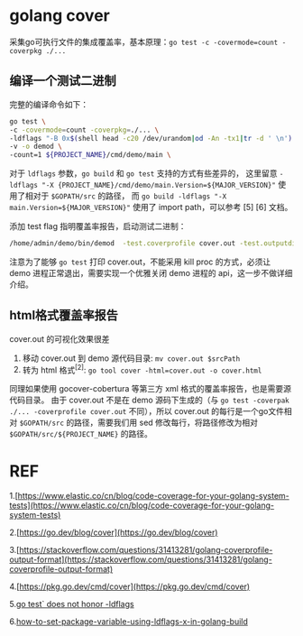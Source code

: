 # golang cover
采集go可执行文件的集成覆盖率，基本原理：`go test -c -covermode=count -coverpkg ./...`

## 编译一个测试二进制
完整的编译命令如下：
```sh
go test \
-c -covermode=count -coverpkg=./... \
-ldflags "-B 0x$(shell head -c20 /dev/urandom|od -An -tx1|tr -d ' \n') -X ${PROJECT_NAME}/cmd/demo/main.Version=${MAJOR_VERSION}"  \
-v -o demod \
-count=1 ${PROJECT_NAME}/cmd/demo/main \
```

对于 `ldflags` 参数，`go build` 和 `go test` 支持的方式有些差异的，
这里留意 `-ldflags "-X {PROJECT_NAME}/cmd/demo/main.Version=${MAJOR_VERSION}"` 使用了相对于 `$GOPATH/src` 的路径，
而 `go build -ldflags "-X main.Version=${MAJOR_VERSION}"` 使用了 import path，可以参考 [5] [6] 文档。

添加 test flag 指明覆盖率报告，启动测试二进制：
```sh
/home/admin/demo/bin/demod  -test.coverprofile cover.out -test.outputdir=/home/admin/demo start -c /home/admin/demo/conf/demo_config.json > out.log 2>&1 &
```

注意为了能够 `go test` 打印 cover.out，不能采用 kill proc 的方式，必须让 demo 进程正常退出，需要实现一个优雅关闭 demo 进程的 api，这一步不做详细介绍。

## html格式覆盖率报告

cover.out 的可视化效果很差

1. 移动 cover.out 到 demo 源代码目录: `mv cover.out $srcPath`
2. 转为 html 格式<sup>[2]</sup>: `go tool cover -html=cover.out -o cover.html` 

同理如果使用 gocover-cobertura 等第三方 xml 格式的覆盖率报告，也是需要源代码目录。
由于 cover.out 不是在 demo 源码下生成的（与 `go test -coverpak ./... -coverprofile cover.out` 不同），所以 cover.out 的每行是一个go文件相对 `$GOPATH/src` 的路径，需要我们用 sed 修改每行，将路径修改为相对 `$GOPATH/src/${PROJECT_NAME}` 的路径。

# REF
1.[https://www.elastic.co/cn/blog/code-coverage-for-your-golang-system-tests](https://www.elastic.co/cn/blog/code-coverage-for-your-golang-system-tests)

2.[https://go.dev/blog/cover](https://go.dev/blog/cover)

3.[https://stackoverflow.com/questions/31413281/golang-coverprofile-output-format](https://stackoverflow.com/questions/31413281/golang-coverprofile-output-format)

4.[https://pkg.go.dev/cmd/cover](https://pkg.go.dev/cmd/cover)

5.[go test` does not honor -ldflags](https://groups.google.com/g/golang-nuts/c/jxrxhcYywUU)

6.[how-to-set-package-variable-using-ldflags-x-in-golang-build](https://stackoverflow.com/questions/47509272/how-to-set-package-variable-using-ldflags-x-in-golang-build)